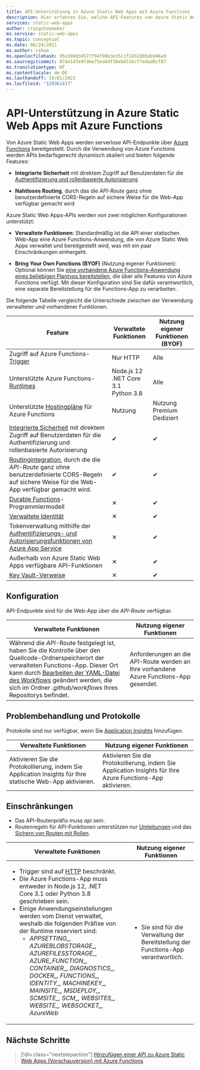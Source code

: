 ```yaml
---
title: API-Unterstützung in Azure Static Web Apps mit Azure Functions
description: Hier erfahren Sie, welche API-Features von Azure Static Web Apps unterstützt werden.
services: static-web-apps
author: craigshoemaker
ms.service: static-web-apps
ms.topic: conceptual
ms.date: 08/24/2021
ms.author: cshoe
ms.openlocfilehash: 95e180d34577f94f96b3e35c1f2432d85eb946a9
ms.sourcegitcommit: 87de14fe9fdee75ea64f30ebb516cf7edad0cf87
ms.translationtype: HT
ms.contentlocale: de-DE
ms.lasthandoff: 10/01/2021
ms.locfileid: "129361417"
---
```

# <a name="api-support-in-azure-static-web-apps-with-azure-functions"></a>API-Unterstützung in Azure Static Web Apps mit Azure Functions

Von Azure Static Web Apps werden serverlose API-Endpunkte über [Azure Functions](../azure-functions/functions-overview.md) bereitgestellt. Durch die Verwendung von Azure Functions werden APIs bedarfsgerecht dynamisch skaliert und bieten folgende Features:

- **Integrierte Sicherheit** mit direktem Zugriff auf Benutzerdaten für die [Authentifizierung und rollenbasierte Autorisierung](user-information.md)

- **Nahtloses Routing**, durch das die _API-Route_ ganz ohne benutzerdefinierte CORS-Regeln auf sichere Weise für die Web-App verfügbar gemacht wird

Azure Static Web Apps-APIs werden von zwei möglichen Konfigurationen unterstützt:

- **Verwaltete Funktionen**: Standardmäßig ist die API einer statischen Web-App eine Azure Functions-Anwendung, die von Azure Static Web Apps verwaltet und bereitgestellt wird, was mit ein paar Einschränkungen einhergeht.

- **Bring Your Own Functions (BYOF)** (Nutzung eigener Funktionen): Optional können Sie [eine vorhandene Azure Functions-Anwendung eines beliebigen Plantyps bereitstellen](functions-bring-your-own.md), die über alle Features von Azure Functions verfügt. Mit dieser Konfiguration sind Sie dafür verantwortlich, eine separate Bereitstellung für die Functions-App zu verarbeiten.

Die folgende Tabelle vergleicht die Unterschiede zwischen der Verwendung verwalteter und vorhandener Funktionen.

| Feature | Verwaltete Funktionen | Nutzung eigener Funktionen (BYOF) |
| --- | --- | --- |
| Zugriff auf Azure Functions-[Trigger](../azure-functions/functions-triggers-bindings.md#supported-bindings) | Nur HTTP | Alle |
| Unterstützte Azure Functions-[Runtimes](../azure-functions/supported-languages.md#languages-by-runtime-version) | Node.js 12<br>.NET Core 3.1<br>Python 3.8 | Alle |
| Unterstützte [Hostingpläne](../azure-functions/functions-scale.md) für Azure Functions | Nutzung | Nutzung<br>Premium<br>Dediziert |
| [Integrierte Sicherheit](user-information.md) mit direktem Zugriff auf Benutzerdaten für die Authentifizierung und rollenbasierte Autorisierung | ✔ | ✔ |
| [Routingintegration](./configuration.md?#routes), durch die die _API-Route_ ganz ohne benutzerdefinierte CORS-Regeln auf sichere Weise für die Web-App verfügbar gemacht wird. | ✔ | ✔ |
| [Durable Functions](../azure-functions/durable/durable-functions-overview.md)-Programmiermodell | ✕ | ✔ |
| [Verwaltete Identität](../app-service/overview-managed-identity.md) | ✕ | ✔ |
| Tokenverwaltung mithilfe der [Authentifizierungs- und Autorisierungsfunktionen von Azure App Service](../app-service/configure-authentication-provider-aad.md) | ✕ | ✔ |
| Außerhalb von Azure Static Web Apps verfügbare API-Funktionen | ✕ | ✔ |
| [Key Vault-Verweise](../app-service/app-service-key-vault-references.md) | ✕ | ✔ |

## <a name="configuration"></a>Konfiguration

API-Endpunkte sind für die Web-App über die _API-Route_ verfügbar.

| Verwaltete Funktionen | Nutzung eigener Funktionen |
| --- | --- |
| Während die _API_-Route festgelegt ist, haben Sie die Kontrolle über den Quellcode-Ordnerspeicherort der verwalteten Functions-App. Dieser Ort kann durch [Bearbeiten der YAML-Datei des Workflows](build-configuration.md) geändert werden, die sich im Ordner _.github/workflows_ Ihres Repositorys befindet. | Anforderungen an die _API_-Route werden an Ihre vorhandene Azure Functions-App gesendet. |

## <a name="troubleshooting-and-logs"></a>Problembehandlung und Protokolle

Protokolle sind nur verfügbar, wenn Sie [Application Insights](monitor.md) hinzufügen.

| Verwaltete Funktionen | Nutzung eigener Funktionen |
| --- | --- |
| Aktivieren Sie die Protokollierung, indem Sie Application Insights für Ihre statische Web-App aktivieren. | Aktivieren Sie die Protokollierung, indem Sie Application Insights für Ihre Azure Functions-App aktivieren. |

## <a name="constraints"></a>Einschränkungen

- Das API-Routenpräfix muss _api_ sein.
- Routenregeln für API-Funktionen unterstützen nur [Umleitungen](configuration.md#defining-routes) und das [Sichern von Routen mit Rollen](configuration.md#securing-routes-with-roles).

| Verwaltete Funktionen | Nutzung eigener Funktionen |
| --- | --- |
| <ul><li>Trigger sind auf [HTTP](../azure-functions/functions-bindings-http-webhook.md) beschränkt.</li><li>Die Azure Functions-App muss entweder in Node.js 12, .NET Core 3.1 oder Python 3.8 geschrieben sein.</li><li>Einige Anwendungseinstellungen werden vom Dienst verwaltet, weshalb die folgenden Präfixe von der Runtime reserviert sind:<ul><li>*APPSETTING\_, AZUREBLOBSTORAGE\_, AZUREFILESSTORAGE\_, AZURE_FUNCTION\_, CONTAINER\_, DIAGNOSTICS\_, DOCKER\_, FUNCTIONS\_, IDENTITY\_, MACHINEKEY\_, MAINSITE\_, MSDEPLOY\_, SCMSITE\_, SCM\_, WEBSITES\_, WEBSITE\_, WEBSOCKET\_, AzureWeb*</li></ul></li></ul> | <ul><li>Sie sind für die Verwaltung der Bereitstellung der Functions-App verantwortlich.</li></ul> |

## <a name="next-steps"></a>Nächste Schritte

> [!div class="nextstepaction"]
> [Hinzufügen einer API zu Azure Static Web Apps (Vorschauversion) mit Azure Functions](add-api.md)
